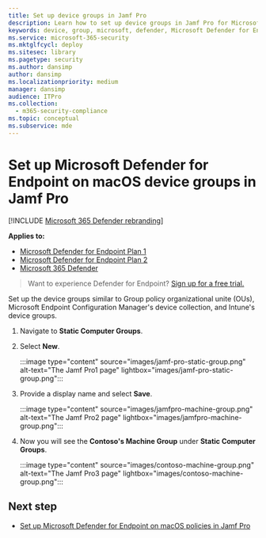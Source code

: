 ```yaml
---
title: Set up device groups in Jamf Pro
description: Learn how to set up device groups in Jamf Pro for Microsoft Defender for Endpoint on macOS
keywords: device, group, microsoft, defender, Microsoft Defender for Endpoint, mac, installation, deploy, uninstallation, intune, jamfpro, macos, catalina, mojave, high sierra
ms.service: microsoft-365-security
ms.mktglfcycl: deploy
ms.sitesec: library
ms.pagetype: security
ms.author: dansimp
author: dansimp
ms.localizationpriority: medium
manager: dansimp
audience: ITPro
ms.collection: 
  - m365-security-compliance
ms.topic: conceptual
ms.subservice: mde
---
```


# Set up Microsoft Defender for Endpoint on macOS device groups in Jamf Pro

[!INCLUDE [Microsoft 365 Defender rebranding](../../includes/microsoft-defender.md)]

**Applies to:**
- [Microsoft Defender for Endpoint Plan 1](https://go.microsoft.com/fwlink/p/?linkid=2154037)
- [Microsoft Defender for Endpoint Plan 2](https://go.microsoft.com/fwlink/p/?linkid=2154037)
- [Microsoft 365 Defender](https://go.microsoft.com/fwlink/?linkid=2118804)

> Want to experience Defender for Endpoint? [Sign up for a free trial.](https://signup.microsoft.com/create-account/signup?products=7f379fee-c4f9-4278-b0a1-e4c8c2fcdf7e&ru=https://aka.ms/MDEp2OpenTrial?ocid=docs-wdatp-investigateip-abovefoldlink)

Set up the device groups similar to Group policy  organizational unite (OUs), Microsoft Endpoint Configuration Manager's device collection, and Intune's device groups.

1. Navigate to **Static Computer Groups**.

2. Select **New**. 

   :::image type="content" source="images/jamf-pro-static-group.png" alt-text="The Jamf Pro1 page" lightbox="images/jamf-pro-static-group.png":::

3. Provide a display name and select **Save**.

   :::image type="content" source="images/jamfpro-machine-group.png" alt-text="The Jamf Pro2 page" lightbox="images/jamfpro-machine-group.png":::

4. Now you will see the **Contoso's Machine Group** under **Static Computer Groups**.

   :::image type="content" source="images/contoso-machine-group.png" alt-text="The Jamf Pro3 page" lightbox="images/contoso-machine-group.png":::

## Next step
- [Set up Microsoft Defender for Endpoint on macOS policies in Jamf Pro](mac-jamfpro-policies.md)
